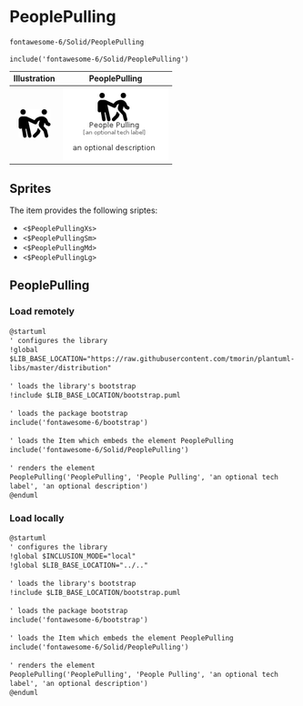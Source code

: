 # PeoplePulling


```text
fontawesome-6/Solid/PeoplePulling
```

```text
include('fontawesome-6/Solid/PeoplePulling')
```



| Illustration | PeoplePulling |
| :---: | :---: |
| ![illustration for Illustration](../../fontawesome-6/Solid/PeoplePulling.png) | ![illustration for PeoplePulling](../../fontawesome-6/Solid/PeoplePulling.Local.png) |



## Sprites
The item provides the following sriptes:

- `<$PeoplePullingXs>`
- `<$PeoplePullingSm>`
- `<$PeoplePullingMd>`
- `<$PeoplePullingLg>`





## PeoplePulling

### Load remotely
```plantuml
@startuml
' configures the library
!global $LIB_BASE_LOCATION="https://raw.githubusercontent.com/tmorin/plantuml-libs/master/distribution"

' loads the library's bootstrap
!include $LIB_BASE_LOCATION/bootstrap.puml

' loads the package bootstrap
include('fontawesome-6/bootstrap')

' loads the Item which embeds the element PeoplePulling
include('fontawesome-6/Solid/PeoplePulling')

' renders the element
PeoplePulling('PeoplePulling', 'People Pulling', 'an optional tech label', 'an optional description')
@enduml
```

### Load locally
```plantuml
@startuml
' configures the library
!global $INCLUSION_MODE="local"
!global $LIB_BASE_LOCATION="../.."

' loads the library's bootstrap
!include $LIB_BASE_LOCATION/bootstrap.puml

' loads the package bootstrap
include('fontawesome-6/bootstrap')

' loads the Item which embeds the element PeoplePulling
include('fontawesome-6/Solid/PeoplePulling')

' renders the element
PeoplePulling('PeoplePulling', 'People Pulling', 'an optional tech label', 'an optional description')
@enduml
```

